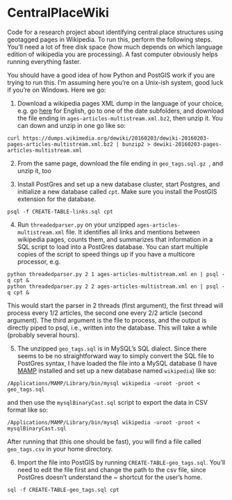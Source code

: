 # CentralPlaceWiki

Code for a research project about identifying central place structures using geotagged pages in Wikipedia. To run this, perform the following steps. You’ll need a lot of free disk space (how much depends on which language edition of wikipedia you are processing). A fast computer obviously helps running everything faster.

You should have a good idea of how Python and PostGIS work if you are trying to run this. I’m assuming here you’re on a Unix-ish system, good luck if you’re on Windows. Here we go:

1. Download a wikipedia pages XML dump in the language of your choice, e.g. go [here](https://dumps.wikimedia.org/enwiki/) for English, go to one of the date subfolders, and download the file ending in `ages-articles-multistream.xml.bz2`, then unzip it. You can down and unzip in one go like so:
```
curl https://dumps.wikimedia.org/dewiki/20160203/dewiki-20160203-pages-articles-multistream.xml.bz2 | bunzip2 > dewiki-20160203-pages-articles-multistream.xml
``` 

2. From the same page, download the file ending in `geo_tags.sql.gz `, and unzip it, too

3. Install PostGres and set up a new database cluster, start Postgres, and initialize a new database called `cpt`. Make sure you install the PostGIS extension for the database. 
```
psql -f CREATE-TABLE-links.sql cpt
```
4. Run `threadedparser.py` on your unzipped `ages-articles-multistream.xml` file. It identifies all links and mentions between wikipedia pages, counts them, and summarizes that information in a SQL script to load into a PostGres database. You can start multiple copies of the script to speed things up if you have a multicore processor, e.g.
```
python threadedparser.py 2 1 ages-articles-multistream.xml en | psql -q cpt &
python threadedparser.py 2 2 ages-articles-multistream.xml en | psql -q cpt &
```
This would start the parser in 2 threads (first argument), the first thread will process every 1/2 articles, the second one every 2/2 article (second argument). The third argument is the file to process, and the output is directly piped to psql, i.e., written into the database. This will take a while (probably several hours).

5. The unzipped `geo_tags.sql` is in MySQL’s SQL dialect. Since there seems to be no straightforward way to simply convert the SQL file to PostGres syntax, I have loaded the file into a MySQL database (I have [MAMP](https://www.mamp.info/en/) installed and set up a new database named `wikipedia`) like so: 
```
/Applications/MAMP/Library/bin/mysql wikipedia -uroot -proot < geo_tags.sql 
```
and then use the `mysqlBinaryCast.sql` script to export the data in CSV format like so:
```
/Applications/MAMP/Library/bin/mysql wikipedia -uroot -proot < mysqlBinaryCast.sql
```
After running that (this one should be fast), you will find a file called `geo_tags.csv` in your home directory.

6. Import the file into PostGIS by running `CREATE-TABLE-geo_tags.sql`. You’ll need to edit the file first and change the path to the csv file, since PostGres doesn’t understand the ~ shortcut for the user’s home.
```
sql -f CREATE-TABLE-geo_tags.sql cpt
```